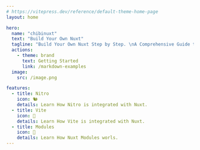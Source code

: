 ```yaml
---
# https://vitepress.dev/reference/default-theme-home-page
layout: home

hero:
  name: "chibinuxt"
  text: "Build Your Own Nuxt"
  tagline: "Build Your Own Nuxt Step by Step. \nA Comprehensive Guide to Mastering Nuxt.js"
  actions:
    - theme: brand
      text: Getting Started
      link: /markdown-examples
  image:
    src: /image.png

features:
  - title: Nitro
    icon: 🐿️
    details: Learn How Nitro is integrated with Nuxt.
  - title: Vite
    icon: 🦦
    details: Learn How Vite is integrated with Nuxt.
  - title: Modules
    icon: 🦔
    details: Learn How Nuxt Modules worls.
---
```


<style>
:root {
  --vp-home-hero-name-color: transparent !important;
  --vp-home-hero-name-background: -webkit-linear-gradient(120deg, #34fe4f 20%, #41ffb1 40%, #34fe4f 60%, #41ffb1 80%) !important;  
  --vp-home-hero-image-background-image: linear-gradient(-45deg, #34fe4f 70%, #41ffb1 30%) !important;
  --vp-home-hero-image-filter: blur(44px) !important;
  }

.image-bg {
  width: 280px !important;
  height: 280px !important;
}


.VPImage {
  max-height: 220px !important;
}

#VPContent {
  margin-top: 15px;
  margin-bottom: 20px;
}

.VPHero{
  margin-bottom: 15px;
}


@media (min-width: 640px) {
  :root {
    --vp-home-hero-image-filter: blur(56px) !important;
  }
}

@media (min-width: 960px) {
  :root {
    --vp-home-hero-image-filter: blur(68px) !important;
  }
}
</style>
